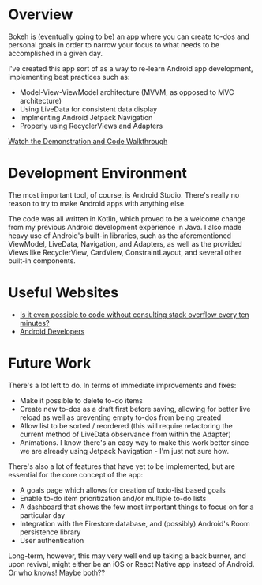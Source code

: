 # Overview

Bokeh is (eventually going to be) an app where you can create to-dos and personal goals in order to narrow your focus to what needs to be accomplished in a given day.

I've created this app sort of as a way to re-learn Android app development, implementing best practices such as:
* Model-View-ViewModel architecture (MVVM, as opposed to MVC architecture)
* Using LiveData for consistent data display
* Implmenting Android Jetpack Navigation
* Properly using RecyclerViews and Adapters

[Watch the Demonstration and Code Walkthrough](https://youtu.be/rHdI0tBf9NY)

# Development Environment

The most important tool, of course, is Android Studio. There's really no reason to try to make Android apps with anything else.

The code was all written in Kotlin, which proved to be a welcome change from my previous Android development experience in Java.
I also made heavy use of Android's built-in libraries, such as the aforementioned ViewModel, LiveData, Navigation, and Adapters, as well as the provided Views like RecyclerView, CardView, ConstraintLayout, and several other built-in components.

# Useful Websites

* [Is it even possible to code without consulting stack overflow every ten minutes?](http://stackoverflow.com)
* [Android Developers](https://developer.android.com/)

# Future Work

There's a lot left to do. In terms of immediate improvements and fixes:
* Make it possible to delete to-do items
* Create new to-dos as a draft first before saving, allowing for better live reload as well as preventing empty to-dos from being created
* Allow list to be sorted / reordered (this will require refactoring the current method of LiveData observance from within the Adapter)
* Animations. I know there's an easy way to make this work better since we are already using Jetpack Navigation - I'm just not sure how.

There's also a lot of features that have yet to be implemented, but are essential for the core concept of the app:
* A goals page which allows for creation of todo-list based goals
* Enable to-do item prioritization and/or multiple to-do lists
* A dashboard that shows the few most important things to focus on for a particular day
* Integration with the Firestore database, and (possibly) Android's Room persistence library
* User authentication


Long-term, however, this may very well end up taking a back burner, and upon revival, might either be an iOS or React Native app instead of Android. Or who knows! Maybe both??
